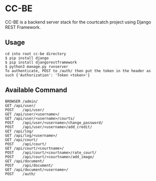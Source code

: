 # CC-BE

CC-BE is a backend server stack for the courtcatch project using Django REST Framework.


## Usage

	cd into root cc-be directory
	$ pip install django
	$ pip install djangorestframework
	$ python3 manage.py runserver
	To authenticate, POST to /auth/ then put the token in the header as such {'Authorization': 'Token <token>'}

## Available Command

	BROWSER	/admin/
	GET	/api/user/
	POST	/api/user/
	GET	/api/user/<username>/
	GET	/api/user/<username>/courts/
	POST	/api/user/<username>/change_password/
	POST	/api/user/<username>/add_credit/
	GET	/api/log/
	GET	/api/log/<username>/
	GET	/api/court/
	POST	/api/court/
	GET	/api/court/<courtname>/
	POST	/api/court/<courtname>/rate_court/
	POST	/api/court/<courtname>/add_image/
	GET	/api/document/
	POST	/api/document/
	GET	/api/document/<username>/
	POST	/auth/


